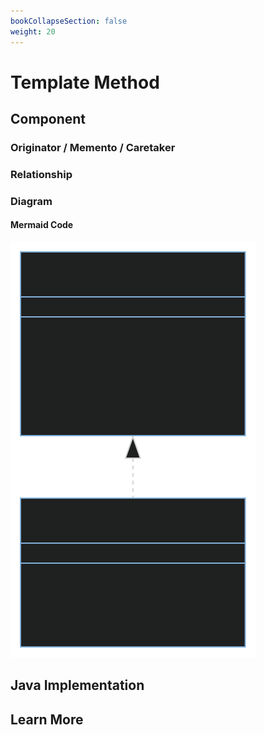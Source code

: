 ```yaml
---
bookCollapseSection: false
weight: 20
---
```


# Template Method

## Component

### Originator / Memento / Caretaker

### Relationship

### Diagram

#### Mermaid Code

![Factory-Method-Pattern](https://raw.githubusercontent.com/benjipeng/assets/main/rc/book/designpatterns/template-method-pattern.svg)

## Java Implementation

## Learn More
